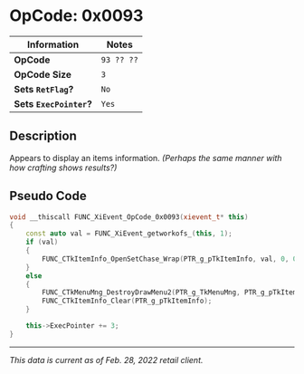 # OpCode: 0x0093

| Information               | Notes |
|---                        |---    |
| **OpCode**                | `93 ?? ??` |
| **OpCode Size**           | `3`   |
| **Sets `RetFlag`?**       | `No`  |
| **Sets `ExecPointer`?**   | `Yes` |

## Description

Appears to display an items information. _(Perhaps the same manner with how crafting shows results?)_

## Pseudo Code

```cpp
void __thiscall FUNC_XiEvent_OpCode_0x0093(xievent_t* this)
{
    const auto val = FUNC_XiEvent_getworkofs_(this, 1);
    if (val)
    {
        FUNC_CTkItemInfo_OpenSetChase_Wrap(PTR_g_pTkItemInfo, val, 0, 0);
    }
    else
    {
        FUNC_CTkMenuMng_DestroyDrawMenu2(PTR_g_TkMenuMng, PTR_g_pTkItemInfo + 8, 1);
        FUNC_CTkItemInfo_Clear(PTR_g_pTkItemInfo);
    }

    this->ExecPointer += 3;
}
```

---

_This data is current as of Feb. 28, 2022 retail client._